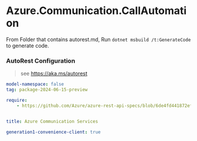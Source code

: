 # Azure.Communication.CallAutomation

From Folder that contains autorest.md, Run `dotnet msbuild /t:GenerateCode` to generate code.

### AutoRest Configuration
> see https://aka.ms/autorest

```yaml
model-namespace: false
tag: package-2024-06-15-preview

require:
    - https://github.com/Azure/azure-rest-api-specs/blob/6de4fd441872ef5a6d0cebf177988e8661410e04/specification/communication/data-plane/CallAutomation/readme.md


title: Azure Communication Services

generation1-convenience-client: true
```
